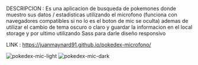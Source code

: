 DESCRIPCION : Es una aplicacion de busqueda de pokemones donde muestro sus datos / estadisticas utilizando el microfono (funciona con navegadores compatibles si no lo es el boton de mic se oculta) ademas de utilizar el cambio de tema oscuro o claro y guardar la informacion en el local storage y por ultimo utilizando Sass para darle diseño responsivo 

LINK : https://juanmaynard91.github.io/pokedex-microfono/

![pokedex-mic-light](https://user-images.githubusercontent.com/74424452/224378463-09faae35-03b0-46d7-a65f-63b5966d5f43.png)
![pokedex-mic-dark](https://user-images.githubusercontent.com/74424452/224378477-240342fa-33cb-4ffd-b80d-895670a6e1cd.png)
